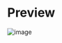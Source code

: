 # Preview

![image](https://user-images.githubusercontent.com/55775791/212114858-68066fe4-d058-4c5d-b37b-9a2e3df4d46a.png)
